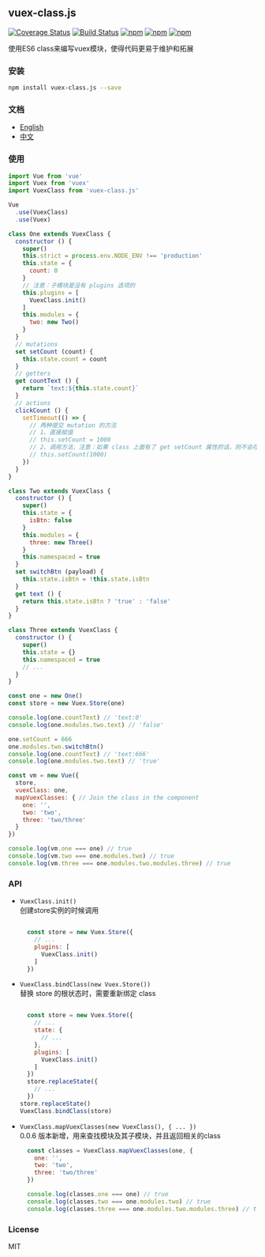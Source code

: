 ## vuex-class.js
[![Coverage Status](https://coveralls.io/repos/github/lzxb/vuex-class.js/badge.svg?branch=master)](https://coveralls.io/github/lzxb/vuex-class.js?branch=master)
[![Build Status](https://travis-ci.org/lzxb/vuex-class.js.svg?branch=master)](https://travis-ci.org/lzxb/vuex-class.js)
[![npm](https://img.shields.io/npm/v/vuex-class.js.svg)](https://www.npmjs.com/package/vuex-class.js) 
[![npm](https://img.shields.io/npm/dm/vuex-class.js.svg)](https://www.npmjs.com/package/vuex-class.js)
[![npm](https://img.shields.io/npm/dt/vuex-class.js.svg)](https://www.npmjs.com/package/vuex-class.js)

使用ES6 class来编写vuex模块，使得代码更易于维护和拓展

### 安装
```bash
npm install vuex-class.js --save
```


### 文档
- [English](./README.md)
- [中文](./ZH-CN-README.md)


### 使用
```javascript
import Vue from 'vue'
import Vuex from 'vuex'
import VuexClass from 'vuex-class.js'

Vue
  .use(VuexClass)
  .use(Vuex)

class One extends VuexClass {
  constructor () {
    super()
    this.strict = process.env.NODE_ENV !== 'production'
    this.state = {
      count: 0
    }
    // 注意：子模块是没有 plugins 选项的
    this.plugins = [
      VuexClass.init()
    ]
    this.modules = {
      two: new Two()
    }
  }
  // mutations
  set setCount (count) {
    this.state.count = count
  }
  // getters
  get countText () {
    return `text:${this.state.count}`
  }
  // actions
  clickCount () {
    setTimeout(() => {
      // 两种提交 mutation 的方法
      // 1、直接赋值
      // this.setCount = 1000
      // 2、调用方法，注意：如果 class 上面有了 get setCount 属性的话，则不会存在此方法
      // this.setCount(1000)
    })
  }
}

class Two extends VuexClass {
  constructor () {
    super()
    this.state = {
      isBtn: false
    }
    this.modules = {
      three: new Three()
    }
    this.namespaced = true
  }
  set switchBtn (payload) {
    this.state.isBtn = !this.state.isBtn
  }
  get text () {
    return this.state.isBtn ? 'true' : 'false'
  }
}

class Three extends VuexClass {
  constructor () {
    super()
    this.state = {}
    this.namespaced = true
    // ...
  }
}

const one = new One()
const store = new Vuex.Store(one)

console.log(one.countText) // 'text:0'
console.log(one.modules.two.text) // 'false'

one.setCount = 666
one.modules.two.switchBtn()
console.log(one.countText) // 'text:666'
console.log(one.modules.two.text) // 'true'

const vm = new Vue({
  store,
  vuexClass: one,
  mapVuexClasses: { // Join the class in the component
    one: '',
    two: 'two',
    three: 'two/three'
  }
})

console.log(vm.one === one) // true
console.log(vm.two === one.modules.two) // true
console.log(vm.three === one.modules.two.modules.three) // true

```


### API
- `VuexClass.init()`   
  创建store实例的时候调用

  ```javascript

    const store = new Vuex.Store({
      // ...
      plugins: [
        VuexClass.init()
      ]
    })

  ```

- `VuexClass.bindClass(new Vuex.Store())`  
  替换 store 的根状态时，需要重新绑定 class
  ```javascript

    const store = new Vuex.Store({
      // ...
      state: {
        // ...
      },
      plugins: [
        VuexClass.init()
      ]
    })
    store.replaceState({
      // ...
    })
  store.replaceState()
  VuexClass.bindClass(store)

  ```

- `VuexClass.mapVuexClasses(new VuexClass(), { ... })`  
  0.0.6 版本新增，用来查找模块及其子模块，并且返回相关的class    
  ```javascript
    const classes = VuexClass.mapVuexClasses(one, {
      one: '',
      two: 'two',
      three: 'two/three'
    })

    console.log(classes.one === one) // true
    console.log(classes.two === one.modules.two) // true
    console.log(classes.three === one.modules.two.modules.three) // true
  ```

### License
MIT
